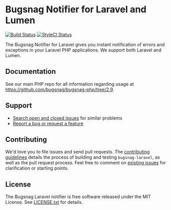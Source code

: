 # Bugsnag Notifier for Laravel and Lumen

[![Build Status](https://img.shields.io/travis/bugsnag/bugsnag-laravel/1.7.svg?style=flat-square)](https://travis-ci.org/bugsnag/bugsnag-laravel)
[![StyleCI Status](https://styleci.io/repos/14268472/shield?branch=1.7)](https://styleci.io/repos/14268472)


The Bugsnag Notifier for Laravel gives you instant notification of errors and
exceptions in your Laravel PHP applications. We support both Laravel and Lumen.


## Documentation

See our main PHP repo for all information regarding usage at https://github.com/bugsnag/bugsnag-php/tree/2.9.


## Support

* [Search open and closed issues](https://github.com/bugsnag/bugsnag-laravel/issues?utf8=✓&q=is%3Aissue) for similar problems
* [Report a bug or request a feature](https://github.com/bugsnag/bugsnag-laravel/issues/new)


## Contributing

We'd love you to file issues and send pull requests. The [contributing
guidelines](CONTRIBUTING.md) details the process of building and testing
`bugsnag-laravel`, as well as the pull request process. Feel free to comment
on [existing issues](https://github.com/bugsnag/bugsnag-laravel/issues) for
clarification or starting points.


## License

The Bugsnag Laravel notifier is free software released under the MIT License.
See [LICENSE.txt](LICENSE.txt) for details.
